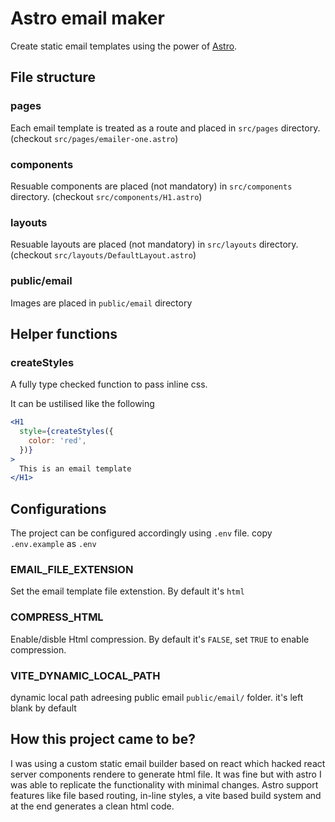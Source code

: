 # Astro email maker

Create static email templates using the power of [Astro](https://astro.build/).

## File structure

### pages

Each email template is treated as a route and placed in `src/pages` directory. (checkout `src/pages/emailer-one.astro`)

### components

Resuable components are placed (not mandatory) in `src/components` directory. (checkout `src/components/H1.astro`)

### layouts

Resuable layouts are placed (not mandatory) in `src/layouts` directory. (checkout `src/layouts/DefaultLayout.astro`)

### public/email

Images are placed in `public/email` directory

## Helper functions

### createStyles

A fully type checked function to pass inline css.

It can be ustilised like the following

```jsx
<H1
  style={createStyles({
    color: 'red',
  })}
>
  This is an email template
</H1>
```

## Configurations

The project can be configured accordingly using `.env` file. copy `.env.example` as `.env`

### EMAIL_FILE_EXTENSION

Set the email template file extenstion. By default it's `html`

### COMPRESS_HTML

Enable/disble Html compression. By default it's `FALSE`, set `TRUE` to enable compression.

### VITE_DYNAMIC_LOCAL_PATH

dynamic local path adreesing public email `public/email/` folder. it's left blank by default

## How this project came to be?

I was using a custom static email builder based on react which hacked react server components rendere to generate html file. It was fine but with astro I was able to replicate the functionality with minimal changes. Astro support features like file based routing, in-line styles, a vite based build system and at the end generates a clean html code.
